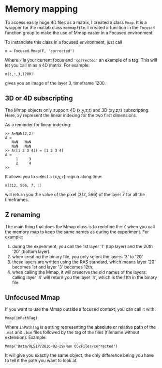 # Memory mapping

To access easily huge 4D files as a matrix, I created a class `Mmap`. It is a wrapper for the matlab class `memmapfile`. I created a function in the `Focused` function group to make the use of Mmap easier in a Focused environment.

To instanciate this class in a focused environment, just call

	m = Focused.Mmap(F, 'corrected')

Where `F` is your current focus and `'corrected'` an example of a tag. This will let you call m as a 4D matrix. For example:

	m(:,:,3,1200)

gives you an image of the layer 3, timeframe 1200.

## 3D or 4D subscripting
The Mmap objects only support 4D (x,y,z,t) and 3D (xy,z,t) subscripting. Here, xy represent the linear indexing for the two first dimensions.

As a reminder for linear indexing:

    >> A=NaN(2,2)
    A =
       NaN   NaN
       NaN   NaN
    >> A([1 2 3 4]) = [1 2 3 4]
    A =
         1     3
         2     4
    >> 

It allows you to select a (x,y,z) region along time:

    m(312, 566, 7, :)

will return you the value of the pixel (312, 566) of the layer 7 for all the timeframes.

## Z renaming
The main thing that does the Mmap class is to redefine the Z when you call the memory map to keep the same names as during the experiment. For example:

1. during the experiment, you call the 1st layer '1' (top layer) and the 20th '20' (bottom layer).
2. when creating the binary file, you only select the layers '3' to '20'
3. these layers are written using the RAS standard, which means layer '20' becomes 1st and layer '3' becomes 12th.
4. when calling the Mmap, it will preserve the old names of the layers: calling layer '4' will return you the layer '4', which is the 11th in the binary file.

## Unfocused Mmap
If you want to use the Mmap outside a focused context, you can call it with:

    Mmap(inPathTag)

Where `inPathTag` is a string representing the absolute or relative path of the `.mat` and `.bin` files followed by the tag of the files (filename without extension). Example:

    Mmap('Data/RLS1P/2016-02-29/Run 05/Files/corrected')

It will give you exactly the same object, the only difference being you have to tell it the path you want to look at.